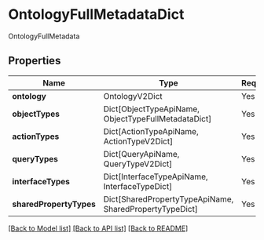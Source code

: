 # OntologyFullMetadataDict

OntologyFullMetadata

## Properties
| Name | Type | Required | Description |
| ------------ | ------------- | ------------- | ------------- |
**ontology** | OntologyV2Dict | Yes |  |
**objectTypes** | Dict[ObjectTypeApiName, ObjectTypeFullMetadataDict] | Yes |  |
**actionTypes** | Dict[ActionTypeApiName, ActionTypeV2Dict] | Yes |  |
**queryTypes** | Dict[QueryApiName, QueryTypeV2Dict] | Yes |  |
**interfaceTypes** | Dict[InterfaceTypeApiName, InterfaceTypeDict] | Yes |  |
**sharedPropertyTypes** | Dict[SharedPropertyTypeApiName, SharedPropertyTypeDict] | Yes |  |


[[Back to Model list]](../../README.md#models-v2-link) [[Back to API list]](../../README.md#documentation-for-api-endpoints) [[Back to README]](../../README.md)
